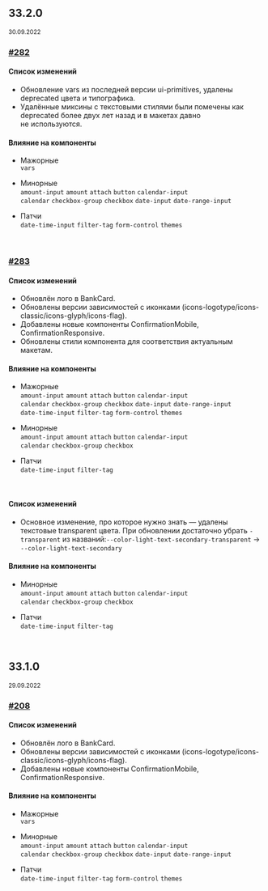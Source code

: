 ## 33.2.0 
<sup><time>30.09.2022</time></sup>
<br/>

### [#282](https://github.com/core-ds/core-components/pull/282)<br/>

#### Список изменений
- Обновление vars из последней версии ui-primitives, удалены deprecated цвета и типографика.<br/>
- Удалённые миксины с текстовыми стилями были помечены как deprecated более двух лет назад и в макетах давно не используются.<br/>

#### Влияние на компоненты
- Мажорные <br/>
`vars`<br/>

- Минорные <br/>
`amount-input` `amount` `attach` `button` `calendar-input`<br/>
`calendar` `checkbox-group` `checkbox` `date-input` `date-range-input`<br/>

- Патчи <br/>
`date-time-input` `filter-tag` `form-control` `themes`<br/>
<br/>

### [#283](https://github.com/core-ds/core-components/pull/282) 

#### Список изменений
- Обновлён лого в BankCard.<br/>
- Обновлены версии зависимостей с иконками (icons-logotype/icons-classic/icons-glyph/icons-flag). <br/>
- Добавлены новые компоненты ConfirmationMobile, ConfirmationResponsive.<br/>
- Обновлены стили компонента для соответствия актуальным макетам.<br/>

#### Влияние на компоненты
- Мажорные <br/>
`amount-input` `amount` `attach` `button` `calendar-input`<br/>
`calendar` `checkbox-group` `checkbox` `date-input` `date-range-input`<br/>
`date-time-input` `filter-tag` `form-control` `themes`<br/>

- Минорные <br/>
`amount-input` `amount` `attach` `button` `calendar-input`<br/>
`calendar` `checkbox-group` `checkbox` <br/>

- Патчи <br/>
`date-time-input` `filter-tag`
<br/>

#### Список изменений
- Основное изменение, про которое нужно знать — удалены текстовые transparent цвета. При обновлении достаточно убрать `-transparent` из названий:`--color-light-text-secondary-transparent` → `--color-light-text-secondary` <br/>

#### Влияние на компоненты
- Минорные <br/>
`amount-input` `amount` `attach` `button` `calendar-input`<br/>
`calendar` `checkbox-group` `checkbox` <br/>

- Патчи <br/>
`date-time-input` `filter-tag`
<br/>

## 33.1.0 
<sup><time>29.09.2022</time></sup>
<br/>

### [#208](https://github.com/core-ds/core-components/pull/208) 

#### Список изменений
- Обновлён лого в BankCard.<br/>
- Обновлены версии зависимостей с иконками (icons-logotype/icons-classic/icons-glyph/icons-flag). <br/>
- Добавлены новые компоненты ConfirmationMobile, ConfirmationResponsive.<br/>

#### Влияние на компоненты
- Мажорные <br/>
`vars`<br/>

- Минорные <br/>
`amount-input` `amount` `attach` `button` `calendar-input`<br/>
`calendar` `checkbox-group` `checkbox` `date-input` `date-range-input`<br/>

- Патчи <br/>
`date-time-input` `filter-tag` `form-control` `themes`<br/>
